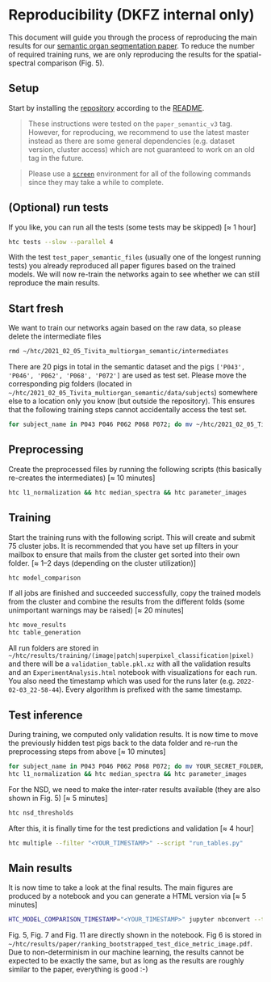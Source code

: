 # Reproducibility (DKFZ internal only)
This document will guide you through the process of reproducing the main results for our [semantic organ segmentation paper](https://doi.org/10.1016/j.media.2022.102488). To reduce the number of required training runs, we are only reproducing the results for the spatial-spectral comparison (Fig. 5).

## Setup
Start by installing the [repository](https://git.dkfz.de/imsy/issi/htc) according to the [README](../../README.md).

> These instructions were tested on the `paper_semantic_v3` tag. However, for reproducing, we recommend to use the latest master instead as there are some general dependencies (e.g. dataset version, cluster access) which are not guaranteed to work on an old tag in the future.

> Please use a [`screen`](https://linuxize.com/post/how-to-use-linux-screen/) environment for all of the following commands since they may take a while to complete.

## (Optional) run tests
If you like, you can run all the tests (some tests may be skipped) [≈ 1 hour]
```bash
htc tests --slow --parallel 4
```
With the test `test_paper_semantic_files` (usually one of the longest running tests) you already reproduced all paper figures based on the trained models. We will now re-train the networks again to see whether we can still reproduce the main results.

## Start fresh
We want to train our networks again based on the raw data, so please delete the intermediate files
```bash
rmd ~/htc/2021_02_05_Tivita_multiorgan_semantic/intermediates
```

There are 20 pigs in total in the semantic dataset and the pigs `['P043', 'P046', 'P062', 'P068', 'P072']` are used as test set. Please move the corresponding pig folders (located in `~/htc/2021_02_05_Tivita_multiorgan_semantic/data/subjects`) somewhere else to a location only you know (but outside the repository). This ensures that the following training steps cannot accidentally access the test set.
```bash
for subject_name in P043 P046 P062 P068 P072; do mv ~/htc/2021_02_05_Tivita_multiorgan_semantic/data/subjects/$subject_name YOUR_SECRET_FOLDER/$subject_name; done
```

## Preprocessing
Create the preprocessed files by running the following scripts (this basically re-creates the intermediates) [≈ 10 minutes]
```bash
htc l1_normalization && htc median_spectra && htc parameter_images
```

## Training
Start the training runs with the following script. This will create and submit 75 cluster jobs. It is recommended that you have set up filters in your mailbox to ensure that mails from the cluster get sorted into their own folder. [≈ 1–2 days (depending on the cluster utilization)]
```bash
htc model_comparison
```

If all jobs are finished and succeeded successfully, copy the trained models from the cluster and combine the results from the different folds (some unimportant warnings may be raised) [≈ 20 minutes]
```bash
htc move_results
htc table_generation
```

All run folders are stored in `~/htc/results/training/(image|patch|superpixel_classification|pixel)` and there will be a `validation_table.pkl.xz` with all the validation results and an `ExperimentAnalysis.html` notebook with visualizations for each run. You also need the timestamp which was used for the runs later (e.g. `2022-02-03_22-58-44`). Every algorithm is prefixed with the same timestamp.

## Test inference
During training, we computed only validation results. It is now time to move the previously hidden test pigs back to the data folder and re-run the preprocessing steps from above [≈ 10 minutes]
```bash
for subject_name in P043 P046 P062 P068 P072; do mv YOUR_SECRET_FOLDER/$subject_name ~/htc/2021_02_05_Tivita_multiorgan_semantic/data/subjects/$subject_name; done
htc l1_normalization && htc median_spectra && htc parameter_images
```

For the NSD, we need to make the inter-rater results available (they are also shown in Fig. 5) [≈ 5 minutes]
```bash
htc nsd_thresholds
```

After this, it is finally time for the test predictions and validation [≈ 4 hour]
```bash
htc multiple --filter "<YOUR_TIMESTAMP>" --script "run_tables.py"
```

## Main results
It is now time to take a look at the final results. The main figures are produced by a notebook and you can generate a HTML version via [≈ 5 minutes]
```bash
HTC_MODEL_COMPARISON_TIMESTAMP="<YOUR_TIMESTAMP>" jupyter nbconvert --to html --execute --output-dir=~/htc ~/htc/src/paper/MIA2021/Benchmarking.ipynb
```
Fig. 5, Fig. 7 and Fig. 11 are directly shown in the notebook. Fig 6 is stored in `~/htc/results/paper/ranking_bootstrapped_test_dice_metric_image.pdf`. Due to non-determinism in our machine learning, the results cannot be expected to be exactly the same, but as long as the results are roughly similar to the paper, everything is good :-)

